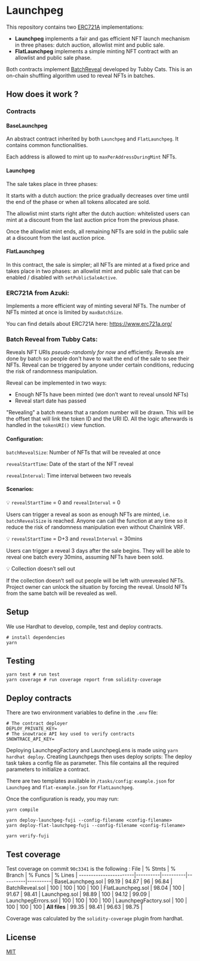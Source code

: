 # Launchpeg

This repository contains two [ERC721A](https://github.com/chiru-labs/ERC721A) implementations: 
- **Launchpeg** implements a fair and gas efficient NFT launch mechanism in three phases: dutch auction, allowlist mint and public sale.
- **FlatLaunchpeg** implements a simple minting NFT contract with an allowlist and public sale phase.

Both contracts implement [BatchReveal](https://github.com/tubby-cats/batch-nft-reveal) developed by Tubby Cats. This is an on-chain shuffling algorithm used to reveal NFTs in batches.

## How does it work ?

### Contracts

#### BaseLaunchpeg

An abstract contract inherited by both `Launchpeg` and `FlatLaunchpeg`. It contains common functionalities.

Each address is allowed to mint up to `maxPerAddressDuringMint` NFTs.

#### Launchpeg
The sale takes place in three phases:

It starts with a dutch auction: the price gradually decreases over time until the end of the phase or when all tokens allocated are sold.

The allowlist mint starts right after the dutch auction: whitelisted users can mint at a discount from the last auction price from the previous phase.

Once the allowlist mint ends, all remaining NFTs are sold in the public sale at a discount from the last auction price.

#### FlatLaunchpeg

In this contract, the sale is simpler; all NFTs are minted at a fixed price and takes place in two phases: an allowlist mint and public sale that can be enabled / disabled with `setPublicSaleActive`. 

### [](https://github.com/traderjoe-xyz/launchpeg/blob/45acb0516d2a0405ddf12a231ed422cfabc5f0e6/README.md#erc721a-from-azuki-)ERC721A from Azuki:

Implements a more efficient way of minting several NFTs. The number of NFTs minted at once is limited by `maxBatchSize`.

You can find details about ERC721A here: https://www.erc721a.org/

### [](https://github.com/traderjoe-xyz/launchpeg/blob/45acb0516d2a0405ddf12a231ed422cfabc5f0e6/README.md#batch-reveal-from-tubby-cats-)Batch Reveal from Tubby Cats:

Reveals NFT URIs _pseudo-randomly for now_ and efficiently. Reveals are done by batch so people don't have to wait the end of the sale to see their NFTs. Reveal can be triggered by anyone under certain conditions, reducing the risk of randomness manipulation.

Reveal can be implemented in two ways:

-   Enough NFTs have been minted (we don’t want to reveal unsold NFTs)
-   Reveal start date has passed

"Revealing" a batch means that a random number will be drawn. This will be the offset that will link the token ID and the URI ID. All the logic afterwards is handled in the `tokenURI()` view function.

#### [](https://github.com/traderjoe-xyz/launchpeg/blob/45acb0516d2a0405ddf12a231ed422cfabc5f0e6/README.md#configuration-)Configuration:

`batchRevealSize`: Number of NFTs that will be revealed at once

`revealStartTime`: Date of the start of the NFT reveal

`revealInterval`: Time interval between two reveals

#### [](https://github.com/traderjoe-xyz/launchpeg/blob/45acb0516d2a0405ddf12a231ed422cfabc5f0e6/README.md#scenarios-)Scenarios:

💡 `revealStartTime` = 0 and  `revealInterval` = 0

Users can trigger a reveal as soon as enough NFTs are minted, i.e. `batchRevealSize` is reached. Anyone can call the function at any time so it reduce the risk of randomness manipulation even without Chainlink VRF.

💡 `revealStartTime` = D+3 and `revealInterval` = 30mins

Users can trigger a reveal 3 days after the sale begins. They will be able to reveal one batch every 30mins, assuming NFTs have been sold.

💡 Collection doesn’t sell out

If the collection doesn’t sell out people will be left with unrevealed NFTs. Project owner can unlock the situation by forcing the reveal. Unsold NFTs from the same batch will be revealed as well.

## Setup

We use Hardhat to develop, compile, test and deploy contracts.
```
# install dependencies
yarn
```

## [](https://github.com/traderjoe-xyz/launchpeg/blob/45acb0516d2a0405ddf12a231ed422cfabc5f0e6/README.md#tests-and-test-coverage)Testing

```
yarn test # run test
yarn coverage # run coverage report from solidity-coverage
```

## [](https://github.com/traderjoe-xyz/launchpeg/blob/45acb0516d2a0405ddf12a231ed422cfabc5f0e6/README.md#deploy-contracts)Deploy contracts

There are two environment variables to define in the `.env` file:
```
# The contract deployer
DEPLOY_PRIVATE_KEY=
# The snowtrace API key used to verify contracts
SNOWTRACE_API_KEY=
```
Deploying LaunchpegFactory and LaunchpegLens is made using `yarn hardhat deploy`. Creating Launchpegs then uses deploy scripts:
The deploy task takes a config file as parameter. This file contains all the required parameters to initialize a contract.

There are two templates available in `/tasks/config`: `example.json` for `Launchpeg` and `flat-example.json` for `FlatLaunchpeg`.

Once the configuration is ready, you may run:
```
yarn compile

yarn deploy-launchpeg-fuji --config-filename <config-filename>
yarn deploy-flat-launchpeg-fuji --config-filename <config-filename>

yarn verify-fuji 
```

## Test coverage
Test coverage on commit `90c3341` is the following :
File                   |  % Stmts | % Branch |  % Funcs |  % Lines |
-----------------------|----------|----------|----------|----------|
  BaseLaunchpeg.sol    |    99.19 |    94.87 |       96 |    96.84 |
  BatchReveal.sol      |      100 |      100 |      100 |      100 |
  FlatLaunchpeg.sol    |    98.04 |      100 |    91.67 |    98.41 |
  Launchpeg.sol        |    98.89 |      100 |    94.12 |    99.09 |
  LaunchpegErrors.sol  |      100 |      100 |      100 |      100 |
  LaunchpegFactory.sol |      100 |      100 |      100 |      100 |
  **All files**        |    99.35 |    98.41 |    96.63 |    98.75 |

Coverage was calculated by the `solidity-coverage` plugin from hardhat.

## License

[MIT](LICENSE.txt)